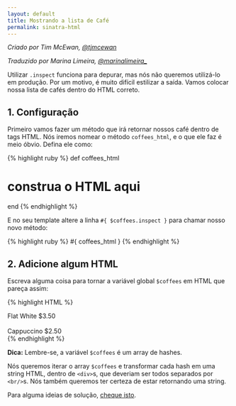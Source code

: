 ```yaml
---
layout: default
title: Mostrando a lista de Café
permalink: sinatra-html
---
```


*Criado por Tim McEwan, [@tjmcewan](https://twitter.com/tjmcewan)*

*Traduzido por Marina Limeira, [@marinalimeira_](http://twitter.com/marinalimeira_)*

Utilizar `.inspect` funciona para depurar, mas nós não queremos utilizá-lo em produção. Por um motivo, é muito difícil estilizar a saída. Vamos colocar nossa lista de cafés dentro do HTML correto.

## 1. Configuração

Primeiro vamos fazer um método que irá retornar nossos café dentro de tags HTML. Nós iremos nomear o método `coffees_html`, e o que ele faz é meio óbvio. Defina ele como:

{% highlight ruby %}
def coffees_html
  # construa o HTML aqui
end
{% endhighlight %}

E no seu template altere a linha `#{ $coffees.inspect }` para chamar nosso novo método:

{% highlight ruby %}
#{ coffees_html }
{% endhighlight %}

## 2. Adicione algum HTML

Escreva alguma coisa para tornar a variável global `$coffees` em HTML que pareça assim:

{% highlight HTML %}
<div>Flat White $3.50</div>
<br>
<div>Cappuccino $2.50</div>
{% endhighlight %}

**Dica:** Lembre-se, a variável `$coffees` é um array de hashes.

Nós queremos iterar o array `$coffees` e transformar cada hash em uma string HTML, dentro de `<div>`s, que deveriam ser todos separados por `<br/>`s. Nós também queremos ter certeza de estar retornando uma string.

Para alguma ideias de solução, [cheque isto](http://tjmcewan.github.io/coffeecalc/snippets/coffees_html.rb.txt).
